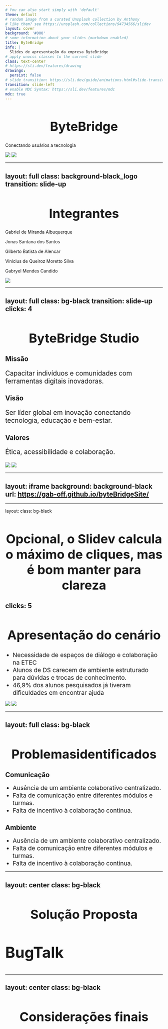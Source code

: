 ```yaml
---
# You can also start simply with 'default'
theme: default
# random image from a curated Unsplash collection by Anthony
# like them? see https://unsplash.com/collections/94734566/slidev
layout: cover
background: '#000'
# some information about your slides (markdown enabled)
title: ByteBridge
info: |
  Slides de apresentação da empresa ByteBridge
# apply unocss classes to the current slide
class: text-center
# https://sli.dev/features/drawing
drawings:
  persist: false
# slide transition: https://sli.dev/guide/animations.html#slide-transitions
transition: slide-left
# enable MDC Syntax: https://sli.dev/features/mdc
mdc: true
---
```


   <h1 class="font-bold"><span class="text-[#ff7b00]">Byte</span>Bridge</h1>
    <p></p>
    <p class=" text-2xl inline-block px-4 py-2 rounded-xl bg-[#ff7b00]">Conectando usuários a tecnologia</p>

<img class="absolute -bottom-30 -left-10" src="/images/detail_1.svg">
<img class="absolute -top-30 -right-10" src="/images/detail_1.svg">

[//]: # (Presentation slides for developers)

[//]: # ()

[//]: # (<div @click="$slidev.nav.next" class="mt-12 py-1" hover:bg="white op-10">)

[//]: # (  Press Space for next page <carbon:arrow-right />)

[//]: # (</div>)

[//]: # ()

[//]: # (<div class="abs-br m-6 text-xl">)

[//]: # (  <button @click="$slidev.nav.openInEditor" title="Open in Editor" class="slidev-icon-btn">)

[//]: # (    <carbon:edit />)

[//]: # (  </button>)

[//]: # (  <a href="https://github.com/slidevjs/slidev" target="_blank" class="slidev-icon-btn">)

[//]: # (    <carbon:logo-github />)

[//]: # (  </a>)

[//]: # (</div>)

<!--
The last comment block of each slide will be treated as slide notes. It will be visible and editable in Presenter Mode along with the slide. [Read more in the docs](https://sli.dev/guide/syntax.html#notes)
-->

---
layout: full
class: background-black_logo
transition: slide-up
---


<h1 class="mt-5 font-bold">Integ<span class="text-[#f27e14]">rantes</span></h1>
<div v-click class="flex flex-col items-start mt-10">
    <p class="border-b pb-2 border-[#d56801]">Gabriel de Miranda Albuquerque</p>
    <p class="border-b pb-2 border-[#d56801]">Jonas Santana dos Santos</p>
    <p class="border-b pb-2 border-[#d56801]">Gilberto Batista de Alencar</p>
    <p class="border-b pb-2 border-[#d56801]">Vinicius de Queiroz Moretto Silva</p>
    <p class="border-b pb-2 border-[#d56801]">Gabryel Mendes Candido</p>
</div>

<img class="absolute rotate-45 opacity-50 -bottom-15 -left-10" src="/images/detail_2.svg">



<!--
Here is another comment.
-->


---
layout: full
class: bg-black
transition: slide-up
clicks: 4
---

<h1 class="font-bold mt-20">ByteBridge <span class="text-[#d98b1d]">Studio</span></h1>

<div class="grid grid-cols-3 text-center gap-4 mt-10">
    <div class="transition-opacity duration-500" 
         :class="{
            'opacity-100': $clicks === 1 || $clicks >= 4,
            'opacity-0': !($clicks === 1 || $clicks >= 4)
         }">
        <h2 class="font-semibold text-lg border border-orange-500 rounded-full px-3 py-1">Missão</h2>
        <p class="mt-4 pgf">Capacitar indivíduos e comunidades com ferramentas digitais inovadoras.</p>
    </div>
    <div class="transition-opacity duration-500"
         :class="{
            'opacity-100': $clicks === 2 || $clicks >= 4,
            'opacity-0': !($clicks === 2 || $clicks >= 4)
         }">
        <h2 class="font-semibold border border-orange-500 rounded-full px-3 py-1">Visão</h2>
        <p class="mt-4 pgf">Ser líder global em inovação conectando tecnologia, educação e bem-estar.</p>
    </div>
    <div class="transition-opacity duration-500"
         :class="{
            'opacity-100': $clicks === 3 || $clicks >= 4,
            'opacity-0': !($clicks === 3 || $clicks >= 4)
         }">
        <h2 class="font-semibold border border-orange-500 rounded-full px-3 py-1 ">Valores</h2>
        <p class="mt-4 pgf">Ética, acessibilidade e colaboração.</p>
    </div>
</div>

<img class="absolute rotate-45 opacity-50 -bottom-15 -left-10" src="/images/detail_2.svg">
<img class="absolute rotate-45 opacity-50 -top-15 -right-10" src="/images/detail_2.svg">



<style>
h1 {
    text-align: center;
font-size: 2.5rem;
}

.pgf {
font-size: 1.3rem;
}

</style>
---
layout: iframe
background: background-black
url: https://gab-off.github.io/byteBridgeSite/
---

---
layout:
class: bg-black

# Opcional, o Slidev calcula o máximo de cliques, mas é bom manter para clareza

clicks: 5
---

<h1 class="font-bold">Apresentação do <span class="
    text-5xl font-extrabold 
    bg-gradient-to-r from-[#96C473] to-[#026E4A]
    bg-clip-text 
    text-transparent
">cenário</span></h1>
<ul class="">
    <li class="text-larger" v-click>Necessidade de espaços de diálogo e colaboração na ETEC</li>
    <li class="text-larger" v-click>Alunos de DS carecem de ambiente estruturado para dúvidas e trocas de conhecimento.
</li>
    <li class="text-larger" v-click>46,9% dos alunos pesquisados já tiveram dificuldades em encontrar ajuda
</li>
</ul>
<div v-click class="h-80 border-1 border-[#4E945D] rounded-2xl mt-5">
    <MeuGraficoDeDuvidas :clicks="$clicks" :start-at="4" />
</div>


<img class="absolute rotate-45 opacity-50 -bottom-15 -left-10" src="/images/detail_green.svg">
<img class="absolute rotate-45 opacity-50 -top-15 -right-10" src="/images/detail_green.svg">


<style>
.text-larger {
    font-size: 1.2rem;
}
</style>

---
layout: full
class: bg-black
---

<h1 class="font-bold pb-10 flex gap-3  mt-20">
Problemas<span class="text-[#35B89F]">identificados</span>
</h1>

<div class="grid grid-cols-2 gap-5">
    <div v-click>
        <h2 class="rounded-3xl px-3 py-1 bg-gradient-to-r from-[#33B49D] to-[#005870]">Comunicação</h2>
        <ul>
            <li class="topico">Ausência de um ambiente colaborativo centralizado.</li>
            <li class="topico">Falta de comunicação entre diferentes módulos e turmas.</li>
            <li class="topico">Falta de incentivo à colaboração contínua.</li>
        </ul>
    </div>
    <div v-click>
        <h2 class="rounded-3xl px-3 py-1 bg-gradient-to-r from-[#33B49D] to-[#005870]">Ambiente</h2>
        <ul>
            <li class="topico">Ausência de um ambiente colaborativo centralizado.</li>
            <li class="topico">Falta de comunicação entre diferentes módulos e turmas.</li>
            <li class="topico">Falta de incentivo à colaboração contínua.</li>
        </ul>
    </div>
</div>

<style>
    .topico {
        font-size: 1.2rem;
    }   
</style>

---
layout: center
class: bg-black
---

<h1 class="title font-bold">Solução <span class="color-[#08a3c1]">Proposta</span></h1>
<h2 v-click class="content text-center font-bold"><span class="color-[#08a3c1]">Bug</span>Talk</h2>

<style>
    .title {
        font-size: 2.5rem;    
    }

    .content {
        font-size: 3rem;
    }
</style>

---
layout: center
class: bg-black
---

<h1 class="font-bold">Considerações <span class="color-[#08a3c1]">finais</span></h1>